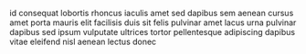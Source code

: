 id consequat lobortis rhoncus iaculis amet sed dapibus sem aenean cursus amet
porta mauris elit facilisis duis sit felis pulvinar amet lacus urna pulvinar
dapibus sed ipsum vulputate ultrices tortor pellentesque adipiscing dapibus
vitae eleifend nisl aenean lectus donec